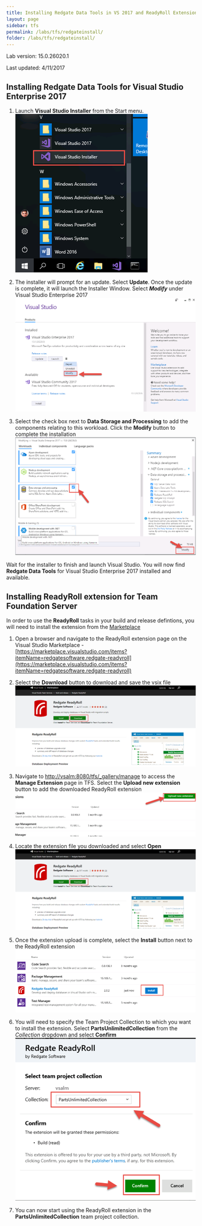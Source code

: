 ```yaml
---
title: Installing Redgate Data Tools in VS 2017 and ReadyRoll Extension for Team Foundation Server
layout: page
sidebar: tfs
permalink: /labs/tfs/redgateinstall/
folder: /labs/tfs/redgateinstall/
---
```


Lab version: 15.0.26020.1

Last updated: 4/11/2017

## Installing Redgate Data Tools for Visual Studio Enterprise 2017

1. Launch **Visual Studio Installer** from the Start menu.        
    <img src="images/vsinstaller.png" />

1. The installer will prompt for an update. Select **Update**. Once the update is complete, it will launch the Installer Window. Select ***Modify*** under Visual Studio Enterprise 2017         
    <img src="images/vsupdate.png" />

1.	Select the check box next to **Data Storage and Processing** to add the components relating to this workload. Click the **Modify** button to complete the installation
    <img src="images/vsselectdataworkload.png" />

Wait for the installer to finish and launch Visual Studio. You will now find **Redgate Data Tools** for Visual Studio Enterprise 2017 installed and available.


## Installing ReadyRoll extension for Team Foundation Server

In order to use the **ReadyRoll** tasks in your build and release defintions, you will need to install the extension from the [Marketplace](https://marketplace.visualstudio.com/)

1. Open a browser and navigate to the ReadyRoll extension page on the Visual Studio Marketplace - [https://marketplace.visualstudio.com/items?itemName=redgatesoftware.redgate-readyroll](https://marketplace.visualstudio.com/items?itemName=redgatesoftware.redgate-readyroll)

1. Select the **Download** button to download and save the vsix file 
    <img src="images/rrextension.png" />

1. Navigate to [http://vsalm:8080/tfs/_gallery/manage](http://vsalm:8080/tfs/_gallery/manage) to access the **Manage Extension** page in TFS. Select the **Upload new extension** button to add the downloaded ReadyRoll extension
    <img src="images/uploadextension.png" />    

1. Locate the extension file you downloaded and select **Open**
    <img src="images/rrextension.png" />   

1. Once the extension upload is complete, select the **Install** button next to the ReadyRoll extension
    <img src="images/installtfsextension.png" />

1. You will need to specify the Team Project Collection to which you want to install the extension. Select **PartsUnlimitedCollection** from the *Collection* dropdown and select **Confirm**
    <img src="images/confirminstall.png" />

1. You can now start using the ReadyRoll extension in the **PartsUnlimitedCollection** team project collection.
